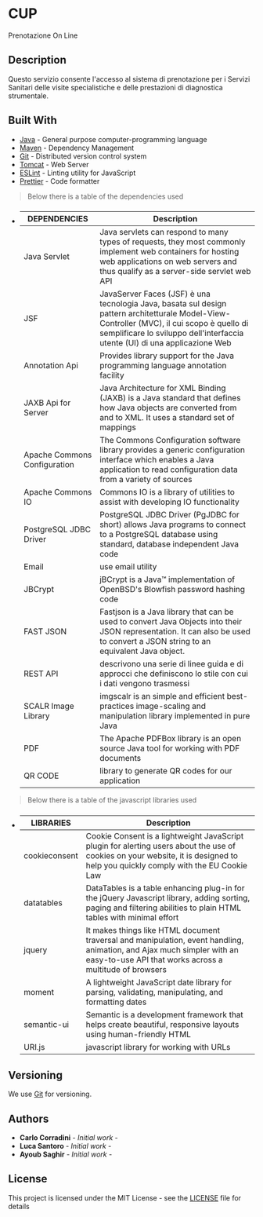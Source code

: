 # CUP

Prenotazione On Line

## Description

Questo servizio consente l'accesso al sistema di prenotazione per i Servizi Sanitari delle visite specialistiche e delle prestazioni di diagnostica strumentale.

## Built With

-   [Java](https://www.java.com) - General purpose computer-programming language
-   [Maven](https://maven.apache.org/) - Dependency Management
-   [Git](https://git-scm.com) - Distributed version control system
-   [Tomcat](https://tomcat.apache.org) - Web Server
-   [ESLint](https://eslint.org) - Linting utility for JavaScript
-   [Prettier](https://prettier.io) - Code formatter

> Below there is a table of the dependencies used

- ### 

    | DEPENDENCIES                | Description                                                                                                            |
    | --------------------------- | ---------------------------------------------------------------------------------------------------------------------- |
    | Java Servlet                | Java servlets can respond to many types of requests, they most commonly implement web containers for hosting web applications on web servers and thus qualify as a server-side servlet web API                             |
    | JSF                         | JavaServer Faces (JSF) è una tecnologia Java, basata sul design pattern architetturale Model-View-Controller (MVC), il cui scopo è quello di semplificare lo sviluppo dell'interfaccia utente (UI) di una applicazione Web |
    | Annotation Api              | Provides library support for the Java programming language annotation facility                                                                                                                                             |
    | JAXB Api for Server         | Java Architecture for XML Binding (JAXB) is a Java standard that defines how Java objects are converted from and to XML. It uses a standard set of mappings                                                                |
    | Apache Commons Configuration| The Commons Configuration software library provides a generic configuration interface which enables a Java application to read configuration data from a variety of sources                                                |
    | Apache Commons IO           | Commons IO is a library of utilities to assist with developing IO functionality                                                                                                                                            |
    | PostgreSQL JDBC Driver      | PostgreSQL JDBC Driver (PgJDBC for short) allows Java programs to connect to a PostgreSQL database using standard, database independent Java code                                                                          |
    | Email                       | use email utility                                                                                                                                                                                                          |
    | JBCrypt                     | jBCrypt is a Java™ implementation of OpenBSD's Blowfish password hashing code                                                                                                                                              |
    | FAST JSON                   | Fastjson is a Java library that can be used to convert Java Objects into their JSON representation. It can also be used to convert a JSON string to an equivalent Java object.                                             |
    | REST API                    | descrivono una serie di linee guida e di approcci che definiscono lo stile con cui i dati vengono trasmessi                                                                                                                |
    | SCALR Image Library         | imgscalr is an simple and efficient best-practices image-scaling and manipulation library implemented in pure Java                                                                                                         |
    | PDF                         | The Apache PDFBox library is an open source Java tool for working with PDF documents                                                                                                                                       |    
    | QR CODE                     | library to generate QR codes for our application                                                                                                                                                                           |                                                                                                                                                                                                                                                         |
> Below there is a table of the javascript libraries used

- ### 

    | LIBRARIES                   | Description                                                                                                            |
    | --------------------------- | ---------------------------------------------------------------------------------------------------------------------- |
    | cookieconsent               | Cookie Consent is a lightweight JavaScript plugin for alerting users about the use of cookies on your website, it is designed to help you quickly comply with the EU Cookie Law   |
    | datatables                  | DataTables is a table enhancing plug-in for the jQuery Javascript library, adding sorting, paging and filtering abilities to plain HTML tables with minimal effort                |
    | jquery                      | It makes things like HTML document traversal and manipulation, event handling, animation, and Ajax much simpler with an easy-to-use API that works across a multitude of browsers |
    | moment                      | A lightweight JavaScript date library for parsing, validating, manipulating, and formatting dates                                                                                 |
    | semantic-ui                 | Semantic is a development framework that helps create beautiful, responsive layouts using human-friendly HTML                                                                     |                                                                                                                                                                       |
    | URI.js                      | javascript library for working with URLs                                                                                                                                          |
                                                                                                                                                                                                                      

## Versioning

We use [Git](https://git-scm.com) for versioning.

## Authors

-   **Carlo Corradini** - _Initial work_ -
-   **Luca Santoro** - _Initial work_ -
-   **Ayoub Saghir** - _Initial work_ -

## License

This project is licensed under the MIT License - see the [LICENSE](LICENSE) file for details
